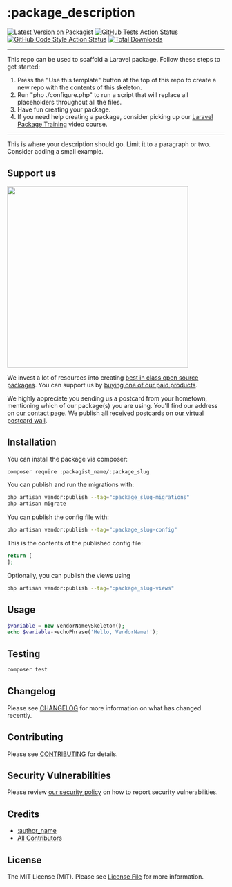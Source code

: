 # :package_description

[![Latest Version on Packagist](https://img.shields.io/packagist/v/:github_name/:package_slug.svg?style=flat-square)](https://packagist.org/packages/:packagist_name/:package_slug)
[![GitHub Tests Action Status](https://img.shields.io/github/actions/workflow/status/:github_name/:package_slug/run-tests.yml?branch=1.x&label=tests&style=flat-square)](https://github.com/:github_name/:package_slug/actions?query=workflow%3Arun-tests+branch%3A1.x)
[![GitHub Code Style Action Status](https://img.shields.io/github/actions/workflow/status/:github_name/:package_slug/fix-php-code-style-issues.yml?branch=1.x&label=code%20style&style=flat-square)](https://github.com/:github_name/:package_slug/actions?query=workflow%3A"Fix+PHP+code+style+issues"+branch%3A1.x)
[![Total Downloads](https://img.shields.io/packagist/dt/:github_name/:package_slug.svg?style=flat-square)](https://packagist.org/packages/:packagist_name/:package_slug)
<!--delete-->
---
This repo can be used to scaffold a Laravel package. Follow these steps to get started:

1. Press the "Use this template" button at the top of this repo to create a new repo with the contents of this skeleton.
2. Run "php ./configure.php" to run a script that will replace all placeholders throughout all the files.
3. Have fun creating your package.
4. If you need help creating a package, consider picking up our <a href="https://laravelpackage.training">Laravel Package Training</a> video course.
---
<!--/delete-->
This is where your description should go. Limit it to a paragraph or two. Consider adding a small example.

## Support us

[<img src="https://github-ads.s3.eu-central-1.amazonaws.com/:package_name.jpg?t=1" width="419px" />](https://spatie.be/github-ad-click/:package_name)

We invest a lot of resources into creating [best in class open source packages](https://spatie.be/open-source). You can support us by [buying one of our paid products](https://spatie.be/open-source/support-us).

We highly appreciate you sending us a postcard from your hometown, mentioning which of our package(s) you are using. You'll find our address on [our contact page](https://spatie.be/about-us). We publish all received postcards on [our virtual postcard wall](https://spatie.be/open-source/postcards).

## Installation

You can install the package via composer:

```bash
composer require :packagist_name/:package_slug
```

You can publish and run the migrations with:

```bash
php artisan vendor:publish --tag=":package_slug-migrations"
php artisan migrate
```

You can publish the config file with:

```bash
php artisan vendor:publish --tag=":package_slug-config"
```

This is the contents of the published config file:

```php
return [
];
```

Optionally, you can publish the views using

```bash
php artisan vendor:publish --tag=":package_slug-views"
```

## Usage

```php
$variable = new VendorName\Skeleton();
echo $variable->echoPhrase('Hello, VendorName!');
```

## Testing

```bash
composer test
```

## Changelog

Please see [CHANGELOG](CHANGELOG.md) for more information on what has changed recently.

## Contributing

Please see [CONTRIBUTING](CONTRIBUTING.md) for details.

## Security Vulnerabilities

Please review [our security policy](../../security/policy) on how to report security vulnerabilities.

## Credits

- [:author_name](https://github.com/:author_username)
- [All Contributors](../../contributors)

## License

The MIT License (MIT). Please see [License File](LICENSE.md) for more information.
